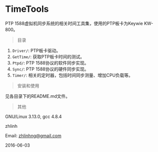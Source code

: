 # TimeTools

PTP 1588虚拟机同步系统的相关时间工具集，使用的PTP板卡为Keywie KW-800。

> 目录

1. `Driver/`: PTP板卡驱动。
2. `GetTime/`: 获取PTP板卡时间的测试。
3. `Ptpd/`: PTP 1588协议的软件同步实现。
4. `Sync/`: PTP 1588协议的硬件同步实现。
5. `Timer/`: 相关的定时器，包括时间同步测量、增加CPU负载等。

> 安装和使用

见各目录下的README.md文件。

> 其他

GNU/Linux 3.13.0, gcc 4.8.4

zhlinh

Email: zhlinhng@gmail.com

2016-06-03
